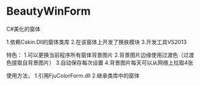# BeautyWinForm
C#美化的窗体

1.依赖Cskin.Dll的窗体类库
2.在该窗体上开发了换肤模块
3.开发工具VS2013

特色：
1.可以更换当前程序所有窗体背景图片
2.背景图片边缘使用过渡色（过渡色提取自背景图片）
3.自动保存每次设置
4.背景图片每天可以从网络上拉取4张


使用方法，
1.引用FjuColorForm.dll
2.继承类库中的窗体

